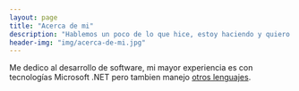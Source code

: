 ```yaml
---
layout: page
title: "Acerca de mi"
description: "Hablemos un poco de lo que hice, estoy haciendo y quiero hacer"
header-img: "img/acerca-de-mi.jpg"
---
```


Me dedico al desarrollo de software, mi mayor experiencia es con tecnologías Microsoft .NET pero tambien manejo [otros lenguajes][topcoder].

[topcoder]: https://www.topcoder.com/members/miguelerm/